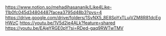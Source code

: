 https://www.notion.so/mehadihasananik/Like4Like-11b0fc045d34804487facea3795d48b3?pvs=4
https://drive.google.com/drive/folders/1SvNX5_8E8SpYxTLujVZM8R81dcEgHWzC
https://youtu.be/1V5d2ie4ALk?feature=shared
https://youtu.be/EAjeYRGE0pY?si=RDed-gaq9RWTwTMV
